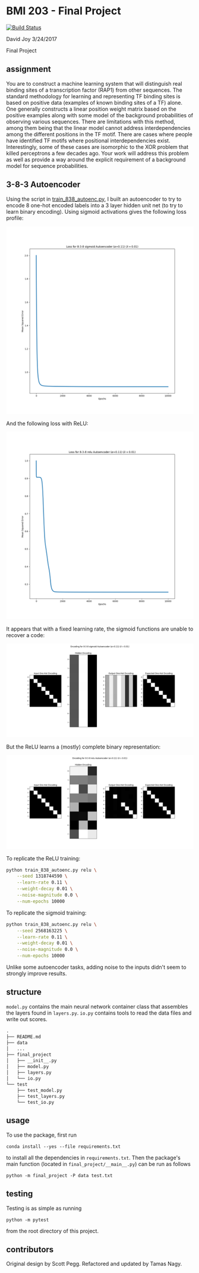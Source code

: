 # BMI 203 - Final Project

[![Build
Status](https://travis-ci.org/david-joy/bmi203-final.svg?branch=master)](https://travis-ci.org/david-joy/bmi203-final)

David Joy 3/24/2017<br/>

Final Project

## assignment

You are to construct a machine learning system that will distinguish real binding sites of a transcription factor (RAP1) from other sequences. The standard methodology for learning and representing TF binding sites is based on positive data (examples of known binding sites of a TF) alone. One generally constructs a linear position weight matrix based on the positive examples along with some model of the background probabilities of observing various sequences. There are limitations with this method, among them being that the linear model cannot address interdependencies among the different positions in the TF motif. There are cases where people have identified TF motifs where positional interdependencies exist. Interestingly, some of these cases are isomorphic to the XOR problem that killed perceptrons a few decades ago. Your work will address this problem as well as provide a way around the explicit requirement of a background model for sequence probabilities.

## 3-8-3 Autoencoder

Using the script in [train_838_autoenc.py](https://github.com/david-joy/bmi203-final/blob/master/train_838_autoenc.py), I built an autoencoder to try to encode 8 one-hot encoded labels into a 3 layer hidden unit net (to try to learn binary encoding). Using sigmoid activations gives the following loss profile:

<img src="plots/autoencoder_838_sigmoid_loss.png"><br />

And the following loss with ReLU:

<img src="plots/autoencoder_838_relu_loss.png"><br />

It appears that with a fixed learning rate, the sigmoid functions are unable to recover a code:

<img src="plots/autoencoder_838_sigmoid_code.png"><br />

But the ReLU learns a (mostly) complete binary representation:

<img src="plots/autoencoder_838_relu_code.png"><br />

To replicate the ReLU training:<br />

```bash
python train_838_autoenc.py relu \
    --seed 1318744590 \
    --learn-rate 0.11 \
    --weight-decay 0.01 \
    --noise-magnitude 0.0 \
    --num-epochs 10000
```

To replicate the sigmoid training:

```bash
python train_838_autoenc.py relu \
    --seed 2568163225 \
    --learn-rate 0.11 \
    --weight-decay 0.01 \
    --noise-magnitude 0.0 \
    --num-epochs 10000
```

Unlike some autoencoder tasks, adding noise to the inputs didn't seem to strongly improve results.

## structure

`model.py` contains the main neural network container class that assembles the layers found in `layers.py`. `io.py` contains tools to read the data files and write out scores.

```
.
├── README.md
├── data
│   ...
├── final_project
│   ├── __init__.py
│   ├── model.py
│   ├── layers.py
│   └── io.py
└── test
    ├── test_model.py
    ├── test_layers.py
    └── test_io.py
```

## usage

To use the package, first run

```
conda install --yes --file requirements.txt
```

to install all the dependencies in `requirements.txt`. Then the package's
main function (located in `final_project/__main__.py`) can be run as
follows

```
python -m final_project -P data test.txt
```

## testing

Testing is as simple as running

```
python -m pytest
```

from the root directory of this project.


## contributors

Original design by Scott Pegg. Refactored and updated by Tamas Nagy.
